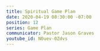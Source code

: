 ```yaml
---
title: Spiritual Game Plan
date: 2020-04-19 08:30:00 -07:00
position: 12
series: Game Plan
communicator: Pastor Jason Graves
youtube_id: N0uev-0Zdvs
---
```


